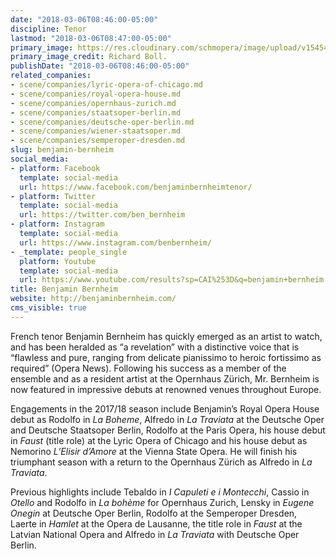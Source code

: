 ```yaml
---
date: "2018-03-06T08:46:00-05:00"
discipline: Tenor
lastmod: "2018-03-06T08:47:00-05:00"
primary_image: https://res.cloudinary.com/schmopera/image/upload/v1545409169/media/webhook-uploads/1520343870085/Benjamin-Bernheim-Richard-Boll-807x1030.jpg.jpg
primary_image_credit: Richard Boll.
publishDate: "2018-03-06T08:46:00-05:00"
related_companies:
- scene/companies/lyric-opera-of-chicago.md
- scene/companies/royal-opera-house.md
- scene/companies/opernhaus-zurich.md
- scene/companies/staatsoper-berlin.md
- scene/companies/deutsche-oper-berlin.md
- scene/companies/wiener-staatsoper.md
- scene/companies/semperoper-dresden.md
slug: benjamin-bernheim
social_media:
- platform: Facebook
  template: social-media
  url: https://www.facebook.com/benjaminbernheimtenor/
- platform: Twitter
  template: social-media
  url: https://twitter.com/ben_bernheim
- platform: Instagram
  template: social-media
  url: https://www.instagram.com/benbernheim/
- _template: people_single
  platform: Youtube
  template: social-media
  url: https://www.youtube.com/results?sp=CAI%253D&q=benjamin+bernheim
title: Benjamin Bernheim
website: http://benjaminbernheim.com/
cms_visible: true
---
```


French tenor Benjamin Bernheim has quickly emerged as an artist to watch, and has been heralded as “a revelation” with a distinctive voice that is “flawless and pure, ranging from delicate pianissimo to heroic fortissimo as required” (Opera News). Following his success as a member of the ensemble and as a resident artist at the Opernhaus Zürich, Mr. Bernheim is now featured in impressive debuts at renowned venues throughout Europe.

Engagements in the 2017/18 season include Benjamin’s Royal Opera House debut as Rodolfo in *La Boheme*, Alfredo in *La Traviata* at the Deutsche Oper and Deutsche Staatsoper Berlin, Rodolfo at the Paris Opera, his house debut in *Faust* (title role) at the Lyric Opera of Chicago and his house debut as Nemorino *L’Elisir d’Amore* at the Vienna State Opera. He will finish his triumphant season with a return to the Opernhaus Zürich as Alfredo in *La Traviata*.

Previous highlights include Tebaldo in *I Capuleti e i Montecchi*, Cassio in *Otello* and Rodolfo in *La bohème* for Opernhaus Zurich, Lensky in *Eugene Onegin* at Deutsche Oper Berlin, Rodolfo at the Semperoper Dresden, Laerte in *Hamlet* at the Opera de Lausanne, the title role in *Faust* at the Latvian National Opera and Alfredo in *La Traviata* with Deutsche Oper Berlin.
